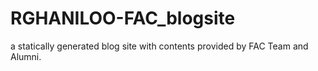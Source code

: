 # RGHANILOO-FAC_blogsite
a statically generated blog site with contents provided by FAC Team and Alumni.
